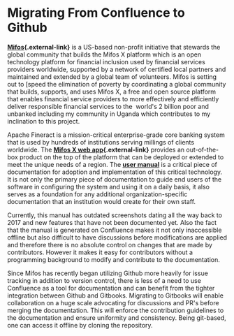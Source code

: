 # Migrating From Confluence to Github

**[Mifos](https://mifos.org/){.external-link}** is a US-based non-profit
initiative that stewards the global community that builds the Mifos X
platform which is an open technology platform for financial inclusion
used by financial services providers worldwide, supported by a network
of certified local partners and maintained and extended by a global team
of volunteers. Mifos is setting out to [speed the elimination of poverty
by coordinating a global community that builds, supports, and uses Mifos
X, a free and open source platform that enables financial service
providers to more effectively and efficiently deliver responsible
financial services to the  world's 2 billion poor and unbanked including
my community in Uganda which contributes to my inclination to this
project.

Apache Fineract is a mission-critical enterprise-grade core banking
system that is used by hundreds of institutions serving millings of
clients worldwide. The **[Mifos X web
app](https://demo.openmf.org/){.external-link}** provides an
out-of-the-box product on the top of the platform that can be deployed
or extended to meet the unique needs of a region. The **[user
manual](https://mifosforge.jira.com/wiki/spaces/docs/pages/52035622/User+Manual)** is
a critical piece of documentation for adoption and implementation of
this critical technology. It is not only the primary piece of
documentation to guide end users of the software in configuring the
system and using it on a daily basis, it also serves as a foundation for
any additional organization-specific documentation that an institution
would create for their own staff.

Currently, this manual has outdated screenshots dating all the way back
to 2017 and new features that have not been documented yet. Also the
fact that the manual is generated on Confluence makes it not only
inaccessible offline but also difficult to have discussions before
modifications are applied and therefore there is no absolute control on
changes that are made by contributors. However it makes it easy for
contributors without a programming background to modify and contribute
to the documentation.

Since Mifos has recently began utilizing Github more heavily for issue
tracking in addition to version control, there is less of a need to use
Confluence as a tool for documentation and can benefit from the tighter
integration between Github and Gitbooks. Migrating to Gitbooks will
enable collaboration on a huge scale advocating for discussions and
PR\'s before merging the documentation. This will enforce the
contribution guidelines to the documentation and ensure uniformity and
consistency. Being git-based, one can access it offline by cloning the
repository.


